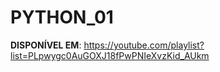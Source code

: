 # PYTHON_01
**DISPONÍVEL EM**: https://youtube.com/playlist?list=PLpwygc0AuGOXJ18fPwPNIeXvzKid_AUkm

